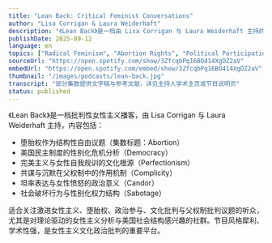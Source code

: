 ```yaml
---
title: "Lean Back: Critical Feminist Conversations"
author: "Lisa Corrigan & Laura Weiderhaft"
description: "《Lean Back》是一档由 Lisa Corrigan 与 Laura Weiderhaft 主持的批判性女性主义播客，聚焦美国文化、政治与社会现象的深度分析。节目以理论驱动的方式探讨堕胎权、民主危机、完美主义、共谋与坦率等议题，强调结构性压迫与女性主义批判的交汇。风格犀利、学术性强，适合关注批判性女性主义与文化政治的听众。"
publishDate: 2025-09-12
language: en
topics: ["Radical Feminism", "Abortion Rights", "Political Participation", "Cultural Critique", "Patriarchy Critique"]
sourceUrl: "https://open.spotify.com/show/3ZfcqbPq16BO414XgDZ2aV"
embedUrl: "https://open.spotify.com/embed/show/3ZfcqbPq16BO414XgDZ2aV"
thumbnail: "/images/podcasts/lean-back.jpg"
transcript: "部分集数提供文字稿与参考文献，详见主持人学术主页或节目说明页"
status: published
---
```


《Lean Back》是一档批判性女性主义播客，由 Lisa Corrigan 与 Laura Weiderhaft 主持，内容包括：

- 堕胎权作为结构性自由议题（集数标题：Abortion）
- 美国民主制度的性别化危机分析（Democracy）
- 完美主义与女性自我规训的文化根源（Perfectionism）
- 共谋与沉默在父权制中的作用机制（Complicity）
- 坦率表达与女性愤怒的政治意义（Candor）
- 社会破坏行为与性别化权力结构（Sabotage）

适合关注激进女性主义、堕胎权、政治参与、文化批判与父权制批判议题的听众，尤其是对理论驱动的女性主义分析与美国社会结构感兴趣的社群。节目风格犀利、学术性强，是女性主义文化政治批判的重要平台。
